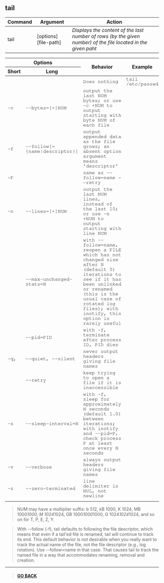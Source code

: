 ## **tail**

|Command|Argument|Action|
|---|---|---|
|tail| [options] [file-path]| *Displays the content of the last number of rows (by the given number) of the file located in the given paht*|


<table>
    <thead>
        <tr>
            <th colspan="2">Options</th>
            <th rowspan="2">Behavior</th>
            <th rowspan="2">Example</th>
        </tr>
        <tr>
            <th>Short</th>
            <th>Long</th>
        </tr>
    </thead>
    <tbody style="font-family: FreeMono, monospace;">
        <tr>
            <td></td>
            <td></td>
            <td>Does nothing</td>
            <td>tail /etc/passwd</td>
        </tr>
        <tr>
            <td>-c</td>
            <td>--bytes=[+]NUM</td>
            <td>output the last NUM bytes; or use -c +NUM to output  starting with byte NUM of each file</td>
            <td></td>
        </tr>
        <tr>
            <td>-f</td>
            <td>--follow[={name|descriptor}]</td>
            <td>output appended data as the file grows;
                             an absent option argument means 'descriptor'</td>
            <td></td>
        </tr>
        <tr>
            <td>-F</td>
            <td></td>
            <td>same as --follow=name --retry</td>
            <td></td>
        </tr>
        <tr>
            <td>-n</td>
            <td>--lines=[+]NUM</td>
            <td>output the last NUM lines, instead of the last 10; or use -n +NUM to output starting with line NUM</td>
            <td></td>
        </tr>
        <tr>
            <td></td>
            <td>--max-unchanged-stats=N</td>
            <td>with --follow=name, reopen a FILE which has not
                             changed size after N (default 5) iterations
                             to see if it has been unlinked or renamed
                             (this is the usual case of rotated log files);
                             with inotify, this option is rarely useful
                             </td>
            <td></td>
        </tr>
        <tr>
            <td></td>
            <td>--pid=PID</td>
            <td>with -f, terminate after process ID, PID dies</td>
            <td></td>
        </tr>
        <tr>
            <td>-q,</td>
            <td>--quiet, --silent</td>
            <td>never output headers giving file names</td>
            <td></td>
        </tr>
        <tr>
            <td></td>
            <td>--retry</td>
            <td>keep trying to open a file if it is inaccessible</td>
            <td></td>
        </tr>
        <tr>
            <td>-s</td>
            <td>--sleep-interval=N</td>
            <td>with -f, sleep for approximately N seconds
                             (default 1.0) between iterations;
                             with inotify and --pid=P, check process P at
                             least once every N seconds</td>
            <td></td>
        </tr>
        <tr>
            <td>-v</td>
            <td>--verbose</td>
            <td>always output headers giving file names</td>
            <td></td>
        </tr>
        <tr>
            <td>-z</td>
            <td>--zero-terminated</td>
            <td>line delimiter is NUL, not newline</td>
            <td></td>
        </tr>
        <tr>
            <td></td>
            <td></td>
            <td></td>
            <td></td>
        </tr>
    </tbody>
</table>


> NUM may have a multiplier suffix:
b 512, kB 1000, K 1024, MB 1000*1000, M 1024*1024,
GB 1000*1000*1000, G 1024*1024*1024, and so on for T, P, E, Z, Y.

> With --follow (-f), tail defaults to following the file descriptor, which
means that even if a tail'ed file is renamed, tail will continue to track
its end.  This default behavior is not desirable when you really want to
track the actual name of the file, not the file descriptor (e.g., log
rotation).  Use --follow=name in that case.  That causes tail to track the
named file in a way that accommodates renaming, removal and creation.

---

> #### [GO BACK](../../home.md)